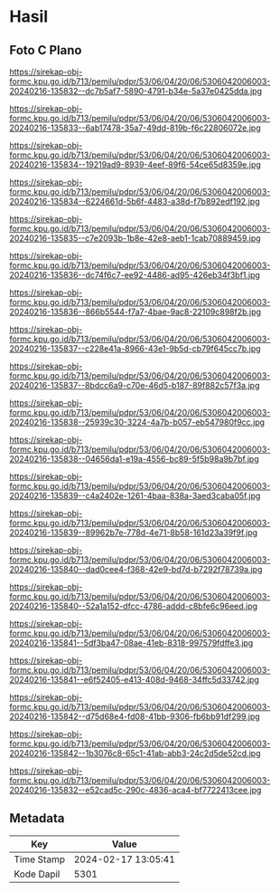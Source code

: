 # Hasil

## Foto C Plano

https://sirekap-obj-formc.kpu.go.id/b713/pemilu/pdpr/53/06/04/20/06/5306042006003-20240216-135832--dc7b5af7-5890-4791-b34e-5a37e0425dda.jpg

https://sirekap-obj-formc.kpu.go.id/b713/pemilu/pdpr/53/06/04/20/06/5306042006003-20240216-135833--6ab17478-35a7-49dd-819b-f6c22806072e.jpg

https://sirekap-obj-formc.kpu.go.id/b713/pemilu/pdpr/53/06/04/20/06/5306042006003-20240216-135834--19219ad9-8939-4eef-89f6-54ce65d8359e.jpg

https://sirekap-obj-formc.kpu.go.id/b713/pemilu/pdpr/53/06/04/20/06/5306042006003-20240216-135834--6224661d-5b6f-4483-a38d-f7b892edf192.jpg

https://sirekap-obj-formc.kpu.go.id/b713/pemilu/pdpr/53/06/04/20/06/5306042006003-20240216-135835--c7e2093b-1b8e-42e8-aeb1-1cab70889459.jpg

https://sirekap-obj-formc.kpu.go.id/b713/pemilu/pdpr/53/06/04/20/06/5306042006003-20240216-135836--dc74f6c7-ee92-4486-ad95-426eb34f3bf1.jpg

https://sirekap-obj-formc.kpu.go.id/b713/pemilu/pdpr/53/06/04/20/06/5306042006003-20240216-135836--866b5544-f7a7-4bae-9ac8-22109c898f2b.jpg

https://sirekap-obj-formc.kpu.go.id/b713/pemilu/pdpr/53/06/04/20/06/5306042006003-20240216-135837--c228e41a-8966-43e1-9b5d-cb79f645cc7b.jpg

https://sirekap-obj-formc.kpu.go.id/b713/pemilu/pdpr/53/06/04/20/06/5306042006003-20240216-135837--8bdcc6a9-c70e-46d5-b187-89f882c57f3a.jpg

https://sirekap-obj-formc.kpu.go.id/b713/pemilu/pdpr/53/06/04/20/06/5306042006003-20240216-135838--25939c30-3224-4a7b-b057-eb547980f9cc.jpg

https://sirekap-obj-formc.kpu.go.id/b713/pemilu/pdpr/53/06/04/20/06/5306042006003-20240216-135838--04656da1-e19a-4556-bc89-5f5b98a9b7bf.jpg

https://sirekap-obj-formc.kpu.go.id/b713/pemilu/pdpr/53/06/04/20/06/5306042006003-20240216-135839--c4a2402e-1261-4baa-838a-3aed3caba05f.jpg

https://sirekap-obj-formc.kpu.go.id/b713/pemilu/pdpr/53/06/04/20/06/5306042006003-20240216-135839--89962b7e-778d-4e71-8b58-161d23a39f9f.jpg

https://sirekap-obj-formc.kpu.go.id/b713/pemilu/pdpr/53/06/04/20/06/5306042006003-20240216-135840--dad0cee4-f368-42e9-bd7d-b7292f78739a.jpg

https://sirekap-obj-formc.kpu.go.id/b713/pemilu/pdpr/53/06/04/20/06/5306042006003-20240216-135840--52a1a152-dfcc-4786-addd-c8bfe6c96eed.jpg

https://sirekap-obj-formc.kpu.go.id/b713/pemilu/pdpr/53/06/04/20/06/5306042006003-20240216-135841--5df3ba47-08ae-41eb-8318-997579fdffe3.jpg

https://sirekap-obj-formc.kpu.go.id/b713/pemilu/pdpr/53/06/04/20/06/5306042006003-20240216-135841--e6f52405-e413-408d-9468-34ffc5d33742.jpg

https://sirekap-obj-formc.kpu.go.id/b713/pemilu/pdpr/53/06/04/20/06/5306042006003-20240216-135842--d75d68e4-fd08-41bb-9306-fb6bb91df299.jpg

https://sirekap-obj-formc.kpu.go.id/b713/pemilu/pdpr/53/06/04/20/06/5306042006003-20240216-135842--1b3076c8-65c1-41ab-abb3-24c2d5de52cd.jpg

https://sirekap-obj-formc.kpu.go.id/b713/pemilu/pdpr/53/06/04/20/06/5306042006003-20240216-135832--e52cad5c-290c-4836-aca4-bf7722413cee.jpg


## Metadata

| Key        | Value               |
| ---------- | ------------------- |
| Time Stamp | 2024-02-17 13:05:41 |
| Kode Dapil | 5301                |



